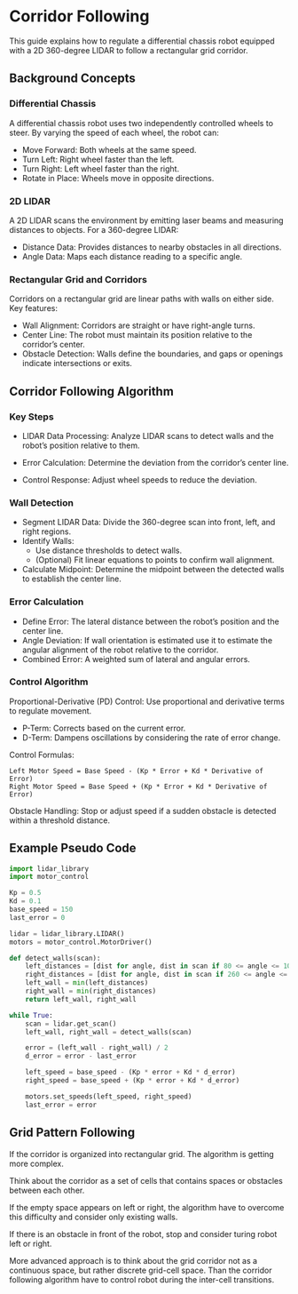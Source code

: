 # Corridor Following

This guide explains how to regulate a differential chassis robot equipped with a 2D 360-degree LIDAR to follow a rectangular grid corridor.

## Background Concepts

### Differential Chassis
A differential chassis robot uses two independently controlled wheels to steer. By varying the speed of each wheel, the robot can:
 - Move Forward: Both wheels at the same speed.
 - Turn Left: Right wheel faster than the left.
 - Turn Right: Left wheel faster than the right.
 - Rotate in Place: Wheels move in opposite directions.

### 2D LIDAR
A 2D LIDAR scans the environment by emitting laser beams and measuring distances to objects. For a 360-degree LIDAR:
 - Distance Data: Provides distances to nearby obstacles in all directions.
 - Angle Data: Maps each distance reading to a specific angle.

### Rectangular Grid and Corridors
Corridors on a rectangular grid are linear paths with walls on either side. Key features:
 - Wall Alignment: Corridors are straight or have right-angle turns.
 - Center Line: The robot must maintain its position relative to the corridor’s center.
 - Obstacle Detection: Walls define the boundaries, and gaps or openings indicate intersections or exits.

## Corridor Following Algorithm

### Key Steps

 - LIDAR Data Processing: Analyze LIDAR scans to detect walls and the robot’s position relative to them.

 - Error Calculation: Determine the deviation from the corridor’s center line.

 - Control Response: Adjust wheel speeds to reduce the deviation.

### Wall Detection

  - Segment LIDAR Data: Divide the 360-degree scan into front, left, and right regions.
  - Identify Walls:
    - Use distance thresholds to detect walls.
    - (Optional) Fit linear equations to points to confirm wall alignment.
  - Calculate Midpoint: Determine the midpoint between the detected walls to establish the center line.

### Error Calculation

  - Define Error: The lateral distance between the robot’s position and the center line.
  - Angle Deviation: If wall orientation is estimated use it to estimate the angular alignment of the robot relative to the corridor.
  - Combined Error: A weighted sum of lateral and angular errors.

### Control Algorithm

Proportional-Derivative (PD) Control: Use proportional and derivative terms to regulate movement.

  - P-Term: Corrects based on the current error.
  - D-Term: Dampens oscillations by considering the rate of error change.

Control Formulas:
```
Left Motor Speed = Base Speed - (Kp * Error + Kd * Derivative of Error)
Right Motor Speed = Base Speed + (Kp * Error + Kd * Derivative of Error)
```

Obstacle Handling: Stop or adjust speed if a sudden obstacle is detected within a threshold distance.

## Example Pseudo Code

```python
import lidar_library
import motor_control

Kp = 0.5
Kd = 0.1
base_speed = 150
last_error = 0

lidar = lidar_library.LIDAR()
motors = motor_control.MotorDriver()

def detect_walls(scan):
    left_distances = [dist for angle, dist in scan if 80 <= angle <= 100]
    right_distances = [dist for angle, dist in scan if 260 <= angle <= 280]
    left_wall = min(left_distances)
    right_wall = min(right_distances)
    return left_wall, right_wall

while True:
    scan = lidar.get_scan()
    left_wall, right_wall = detect_walls(scan)

    error = (left_wall - right_wall) / 2
    d_error = error - last_error

    left_speed = base_speed - (Kp * error + Kd * d_error)
    right_speed = base_speed + (Kp * error + Kd * d_error)

    motors.set_speeds(left_speed, right_speed)
    last_error = error
```

## Grid Pattern Following

If the corridor is organized into rectangular grid. The algorithm is getting more complex.

Think about the corridor as a set of cells that contains spaces or obstacles between each other.

If the empty space appears on left or right, the algorithm have to overcome this difficulty and consider only existing walls.

If there is an obstacle in front of the robot, stop and consider turing robot left or right.

More advanced approach is to think about the grid corridor not as a continuous space, but rather discrete grid-cell space. Than the corridor following algorithm have to control robot during the inter-cell transitions. 




